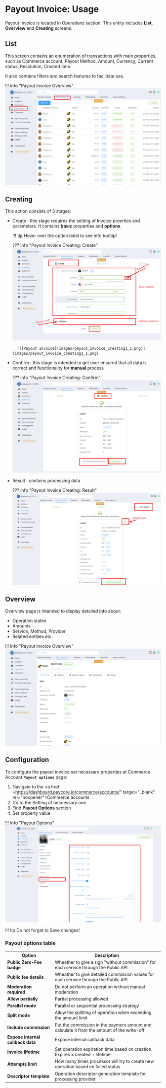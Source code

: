 # Payout Invoice: Usage

Payout Invoice is located in Operations section. This entity includes **List**, **Overview** and **Creating** screens.

## List

This screen contains an enumeration of transactions with main properties, such as Commerce account, Payout Method, Amount, Currency, Current status, Resolution, Created time.

It also contains filters and search features to facilitate use.

!!! info "Payout Invoice Overview"
    [![Payout Invoice](images/payout_invoice_list.png)](images/payout_invoice_list.png)

## Creating

This action consists of 3 stages:

- Create : this stage requires the setting of Invoice proerties and parameters. It contains **basic** properties and **options**.

    !!! tip
        Hover over the option label to see info tooltip!

    ??? info "Payout Invoice Creating: Create"
        [![Payout Invoice](images/payout_invoice_creating1.png)](images/payout_invoice_creating1.png)

        [![Payout Invoice](images/payout_invoice_creating1_1.png)](images/payout_invoice_creating1_1.png)

- Confirm : this stage is intended to get user ensured that all data is correct and functionality for **manual** process

    ??? info "Payout Invoice Creating: Confirm"
        [![Payout Invoice](images/payout_invoice_creating2.png)](images/payout_invoice_creating2.png)

- Result : contains processing data 

    ??? info "Payout Invoice Creating: Result"
        [![Payout Invoice](images/payout_invoice_creating3.png)](images/payout_invoice_creating3.png)


## Overview

Overview page is intended to display detailed info about:

- Operation states
- Amounts
- Service, Method, Provider
- Related entities etc. 

!!! info "Payout Invoice Overview"
    [![Payout Invoice](images/payout_invoice_overview.png)](images/payout_invoice_overview.png)



## Configuration


To configure the payout invoice  set necessary properties at Commerce Account **```Payout options```** page:

1. Navigate to the <a href =https://dashboard.paycore.io/commerce/accounts/" target="_blank" rel="noopener">Commerce accounts</a>
2. Go to the Setting of neccessary one
3. Find **Payout Options** section
4. Set property value

!!! info "Payout Options"
    [![Payout Invoice](images/payout_options1.png)](images/payout_options1.png)

!!! tip
    Do not forget to Save changes!

### Payout options table

<table >
<tr><th><b>Option</b></th><th><b>Description</b></th></tr>

<tr><td style="font-weight:bold;">Public Zero-Fee badge</td><td>Wheather to give a sign "without commission" for each service through the Public API.</td></tr>
<tr><td style="font-weight:bold;">Public fee details</td><td>Wheather to give detailed commission values for each service through the Public API.</td></tr>
<tr><td style="font-weight:bold;">Moderation required</td><td>Do not perform an operation without manual moderation</td></tr>
<tr><td style="font-weight:bold;">Allow partially</td><td>Partial processing allowed</td></tr>
<tr><td style="font-weight:bold;">Parallel mode</td><td>Parallel or sequential processing strategy</td></tr>
<tr><td style="font-weight:bold;">Split mode</td><td>Allow the splitting of operation when exceeding the amount limit</td></tr>
<tr><td style="font-weight:bold;">Include commission</td><td>Put the commission in the payment amount and calculate it from the amount of the write-off</td></tr>
<tr><td style="font-weight:bold;">Expose internal callback data</td><td>Expose internal callback data</td></tr>
<tr><td style="font-weight:bold;">Invoice lifetime</td><td>Set operation expiration time based on creation. Expires = created + lifetime</td></tr>
<tr><td style="font-weight:bold;">Attempts limit</td><td>How many times processor will try to create new operation based on failed status</td></tr>
<tr><td style="font-weight:bold;">Descriptor template</td><td>Operation descriptor generation template for processing provider</td></tr>











</table>
